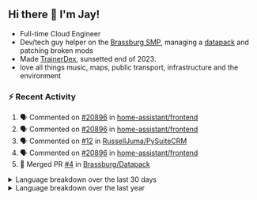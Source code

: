 ## Hi there 👋 I'm Jay!
- Full-time Cloud Engineer
- Dev/tech guy helper on the [Brassburg SMP](https://www.minecraftiplist.com/server/BrassburgACreateModServer1.19.2-26937), managing a [datapack](https://github.com/TurnrDev/BrassburgDatapack) and patching broken mods
- Made [TrainerDex](https://www.github.com/TrainerDex), sunsetted end of 2023.
- love all things music, maps, public transport, infrastructure and the environment

### :zap: Recent Activity

<!--START_SECTION:activity-->
1. 🗣 Commented on [#20896](https://github.com/home-assistant/frontend/pull/20896#issuecomment-2181159981) in [home-assistant/frontend](https://github.com/home-assistant/frontend)
2. 🗣 Commented on [#20896](https://github.com/home-assistant/frontend/pull/20896#issuecomment-2181156347) in [home-assistant/frontend](https://github.com/home-assistant/frontend)
3. 🗣 Commented on [#12](https://github.com/RussellJuma/PySuiteCRM/pull/12#issuecomment-2165321289) in [RussellJuma/PySuiteCRM](https://github.com/RussellJuma/PySuiteCRM)
4. 🗣 Commented on [#20896](https://github.com/home-assistant/frontend/pull/20896#issuecomment-2137172376) in [home-assistant/frontend](https://github.com/home-assistant/frontend)
5. 🎉 Merged PR [#4](https://github.com/Brassburg/Datapack/pull/4) in [Brassburg/Datapack](https://github.com/Brassburg/Datapack)
<!--END_SECTION:activity-->

<details>
  <summary>Language breakdown over the last 30 days</summary>
  
  [<img src="https://wakatime.com/share/@TurnrDev/4142a9ac-7325-4d2f-a2bb-ec199b5c798c.svg" alt="A graph showing a rundown of my languages used in the past 30 days. Unforunately, I am unable to autogen alt headers for this at the moment."/>](https://wakatime.com/@TurnrDev)
</details>

<details>
  <summary>Language breakdown over the last year</summary>
  
  [<img src="https://github-readme-stats.vercel.app/api/wakatime?username=TurnrDev&layout=compact" alt="A graph showing a rundown of my languages used in the past year. Unforunately, I am unable to autogen alt headers for this at the moment." />](https://wakatime.com/@TurnrDev)
</details>
